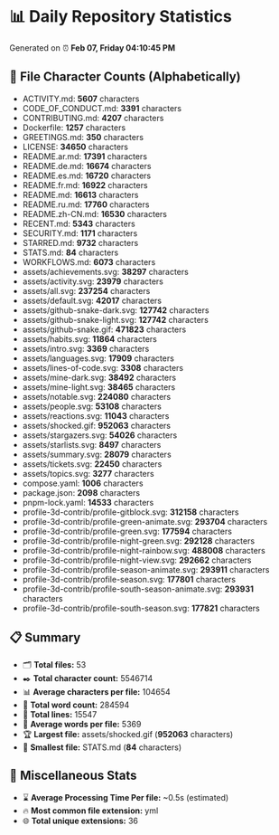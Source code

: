 # 📊 Daily Repository Statistics
Generated on ⏰ **Feb 07, Friday 04:10:45 PM**

## 📂 File Character Counts (Alphabetically)
- ACTIVITY.md: **5607** characters
- CODE_OF_CONDUCT.md: **3391** characters
- CONTRIBUTING.md: **4207** characters
- Dockerfile: **1257** characters
- GREETINGS.md: **350** characters
- LICENSE: **34650** characters
- README.ar.md: **17391** characters
- README.de.md: **16674** characters
- README.es.md: **16720** characters
- README.fr.md: **16922** characters
- README.md: **16613** characters
- README.ru.md: **17760** characters
- README.zh-CN.md: **16530** characters
- RECENT.md: **5343** characters
- SECURITY.md: **1171** characters
- STARRED.md: **9732** characters
- STATS.md: **84** characters
- WORKFLOWS.md: **6073** characters
- assets/achievements.svg: **38297** characters
- assets/activity.svg: **23979** characters
- assets/all.svg: **237254** characters
- assets/default.svg: **42017** characters
- assets/github-snake-dark.svg: **127742** characters
- assets/github-snake-light.svg: **127742** characters
- assets/github-snake.gif: **471823** characters
- assets/habits.svg: **11864** characters
- assets/intro.svg: **3369** characters
- assets/languages.svg: **17909** characters
- assets/lines-of-code.svg: **3308** characters
- assets/mine-dark.svg: **38492** characters
- assets/mine-light.svg: **38465** characters
- assets/notable.svg: **224080** characters
- assets/people.svg: **53108** characters
- assets/reactions.svg: **11043** characters
- assets/shocked.gif: **952063** characters
- assets/stargazers.svg: **54026** characters
- assets/starlists.svg: **8497** characters
- assets/summary.svg: **28079** characters
- assets/tickets.svg: **22450** characters
- assets/topics.svg: **3277** characters
- compose.yaml: **1006** characters
- package.json: **2098** characters
- pnpm-lock.yaml: **14533** characters
- profile-3d-contrib/profile-gitblock.svg: **312158** characters
- profile-3d-contrib/profile-green-animate.svg: **293704** characters
- profile-3d-contrib/profile-green.svg: **177594** characters
- profile-3d-contrib/profile-night-green.svg: **292128** characters
- profile-3d-contrib/profile-night-rainbow.svg: **488008** characters
- profile-3d-contrib/profile-night-view.svg: **292662** characters
- profile-3d-contrib/profile-season-animate.svg: **293911** characters
- profile-3d-contrib/profile-season.svg: **177801** characters
- profile-3d-contrib/profile-south-season-animate.svg: **293931** characters
- profile-3d-contrib/profile-south-season.svg: **177821** characters

## 📋 Summary
- 🗂️ **Total files:** 53
- ✒️ **Total character count:** 5546714
- 📊 **Average characters per file:** 104654
- 📝 **Total word count:** 284594
- 🧾 **Total lines:** 15547
- 📐 **Average words per file:** 5369
- 🏆 **Largest file:** assets/shocked.gif (**952063** characters)
- 🥉 **Smallest file:** STATS.md (**84** characters)

## 🌟 Miscellaneous Stats
- ⌛ **Average Processing Time Per file:** ~0.5s (estimated)
- 🔥 **Most common file extension:** yml
- 🌐 **Total unique extensions:** 36
